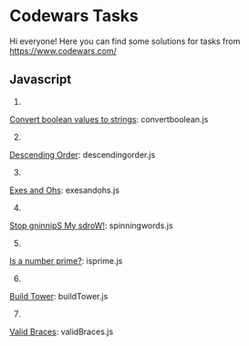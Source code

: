 # Codewars Tasks
Hi everyone! Here you can find some solutions for tasks from https://www.codewars.com/

## Javascript

1. 
[Convert boolean values to strings](https://www.codewars.com/kata/53369039d7ab3ac506000467): 
convertboolean.js

2. 
[Descending Order](https://www.codewars.com/kata/5467e4d82edf8bbf40000155): 
descendingorder.js

3. 
[Exes and Ohs](https://www.codewars.com/kata/55908aad6620c066bc00002a/train/javascript): 
exesandohs.js

4. 
[Stop gninnipS My sdroW!](https://www.codewars.com/kata/5264d2b162488dc400000001/train/javascript): 
spinningwords.js

5. 
[Is a number prime?](https://www.codewars.com/kata/5262119038c0985a5b00029f): 
isprime.js

6. 
[Build Tower](https://www.codewars.com/kata/576757b1df89ecf5bd00073b): 
buildTower.js

7.
[Valid Braces](https://www.codewars.com/kata/5277c8a221e209d3f6000b56):
validBraces.js
